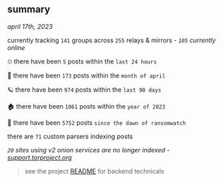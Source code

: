 
## summary
_april 17th, 2023_

currently tracking `141` groups across `255` relays & mirrors - _`105` currently online_

⏲ there have been `5` posts within the `last 24 hours`

🦈 there have been `173` posts within the `month of april`

🪐 there have been `974` posts within the `last 90 days`

🏚 there have been `1061` posts within the `year of 2023`

🦕 there have been `5752` posts `since the dawn of ransomwatch`

there are `71` custom parsers indexing posts

_`20` sites using v2 onion services are no longer indexed - [support.torproject.org](https://support.torproject.org/onionservices/v2-deprecation/)_

> see the project [README](https://github.com/joshhighet/ransomwatch#ransomwatch--) for backend technicals
